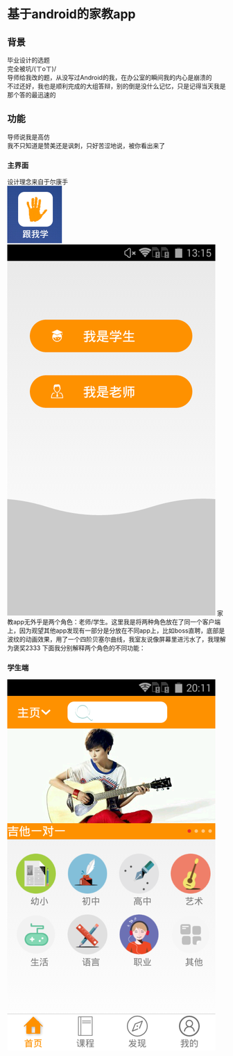 # 基于android的家教app
## 背景
毕业设计的选题<br>
完全被坑/(ㄒoㄒ)/<br>
导师给我改的题，从没写过Android的我，在办公室的瞬间我的内心是崩溃的<br>
不过还好，我也是顺利完成的大组答辩，别的倒是没什么记忆，只是记得当天我是那个答的最迅速的<br>
## 功能
导师说我是高仿<br>
我不只知道是赞美还是讽刺，只好苦涩地说，被你看出来了<br>
### 主界面
设计理念来自于尔康手<br>
![](https://github.com/zhulinmx/ptutor/blob/project_img/Screenshot_2017-05-29-17-13-34.png) 
![](https://github.com/zhulinmx/ptutor/blob/project_img/Screenshot_2017-05-29-13-15-47.png) 
家教app无外乎是两个角色：老师/学生。这里我是将两种角色放在了同一个客户端上，因为观望其他app发现有一部分是分放在不同app上，比如boss直聘，底部是波纹的动画效果，用了一个四阶贝塞尔曲线，我室友说像屏幕里进污水了，我理解为褒奖2333 
下面我分别解释两个角色的不同功能：
### 学生端
![](https://github.com/zhulinmx/ptutor/blob/project_img/Screenshot_2017-05-28-20-11-24.png)  



